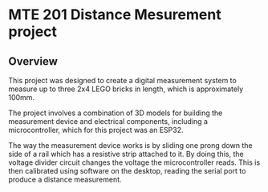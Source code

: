 # MTE 201 Distance Mesurement project
## Overview
This project was designed to create a digital measurement system to measure up to three 2x4 LEGO bricks in length, which is approximately 100mm.

The project involves a combination of 3D models for building the measurement device and electrical components, including a microcontroller, which for this project was an ESP32.

The way the measurement device works is by sliding one prong down the side of a rail which has a resistive strip attached to it. By doing this, the voltage divider circuit changes the voltage the microcontroller reads. This is then calibrated using software on the desktop, reading the serial port to produce a distance measurement.
